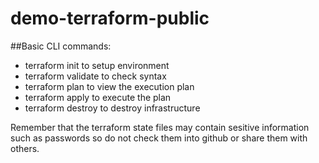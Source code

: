 # demo-terraform-public

##Basic CLI commands:
- terraform init to setup environment
- terraform validate to check syntax
- terraform plan to view the execution plan
- terraform apply to execute the plan
- terraform destroy to destroy infrastructure 

Remember that the terraform state files may contain sesitive information such as passwords so do not check them into github or share them with others.
